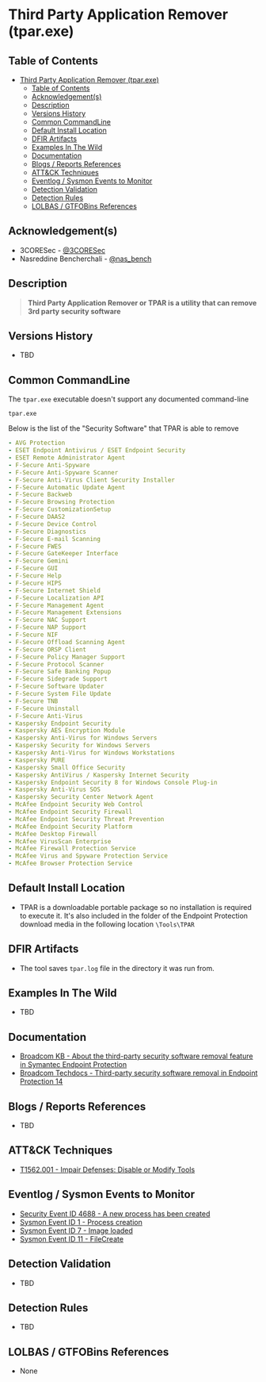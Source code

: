 # Third Party Application Remover (tpar.exe)

## Table of Contents

- [Third Party Application Remover (tpar.exe)](#third-party-application-remover-tparexe)
  - [Table of Contents](#table-of-contents)
  - [Acknowledgement(s)](#acknowledgements)
  - [Description](#description)
  - [Versions History](#versions-history)
  - [Common CommandLine](#common-commandline)
  - [Default Install Location](#default-install-location)
  - [DFIR Artifacts](#dfir-artifacts)
  - [Examples In The Wild](#examples-in-the-wild)
  - [Documentation](#documentation)
  - [Blogs / Reports References](#blogs--reports-references)
  - [ATT&CK Techniques](#attck-techniques)
  - [Eventlog / Sysmon Events to Monitor](#eventlog--sysmon-events-to-monitor)
  - [Detection Validation](#detection-validation)
  - [Detection Rules](#detection-rules)
  - [LOLBAS / GTFOBins References](#lolbas--gtfobins-references)

## Acknowledgement(s)

- 3CORESec - [@3CORESec](https://twitter.com/3CORESec)
- Nasreddine Bencherchali - [@nas_bench](https://twitter.com/nas_bench)

## Description

> **Third Party Application Remover or TPAR is a utility that can remove 3rd party security software**

## Versions History

- TBD

## Common CommandLine

The `tpar.exe` executable doesn't support any documented command-line

```batch
tpar.exe
```

Below is the list of the "Security Software" that TPAR is able to remove

```yaml
- AVG Protection
- ESET Endpoint Antivirus / ESET Endpoint Security
- ESET Remote Administrator Agent
- F-Secure Anti-Spyware
- F-Secure Anti-Spyware Scanner
- F-Secure Anti-Virus Client Security Installer
- F-Secure Automatic Update Agent
- F-Secure Backweb
- F-Secure Browsing Protection
- F-Secure CustomizationSetup
- F-Secure DAAS2
- F-Secure Device Control
- F-Secure Diagnostics
- F-Secure E-mail Scanning
- F-Secure FWES
- F-Secure GateKeeper Interface
- F-Secure Gemini
- F-Secure GUI
- F-Secure Help
- F-Secure HIPS
- F-Secure Internet Shield
- F-Secure Localization API
- F-Secure Management Agent
- F-Secure Management Extensions
- F-Secure NAC Support
- F-Secure NAP Support
- F-Secure NIF
- F-Secure Offload Scanning Agent
- F-Secure ORSP Client
- F-Secure Policy Manager Support
- F-Secure Protocol Scanner
- F-Secure Safe Banking Popup
- F-Secure Sidegrade Support
- F-Secure Software Updater
- F-Secure System File Update
- F-Secure TNB
- F-Secure Uninstall
- F-Secure Anti-Virus
- Kaspersky Endpoint Security
- Kaspersky AES Encryption Module
- Kaspersky Anti-Virus for Windows Servers
- Kaspersky Security for Windows Servers
- Kaspersky Anti-Virus for Windows Workstations
- Kaspersky PURE
- Kaspersky Small Office Security
- Kaspersky AntiVirus / Kaspersky Internet Security
- Kaspersky Endpoint Security 8 for Windows Console Plug-in
- Kaspersky Anti-Virus SOS
- Kaspersky Security Center Network Agent
- McAfee Endpoint Security Web Control
- McAfee Endpoint Security Firewall
- McAfee Endpoint Security Threat Prevention
- McAfee Endpoint Security Platform
- McAfee Desktop Firewall
- McAfee VirusScan Enterprise
- McAfee Firewall Protection Service
- McAfee Virus and Spyware Protection Service
- McAfee Browser Protection Service
```

## Default Install Location

- TPAR is a downloadable portable package so no installation is required to execute it. It's also included in the folder of the Endpoint Protection download media in the following location `\Tools\TPAR`

## DFIR Artifacts

- The tool saves `tpar.log` file in the directory it was run from.

## Examples In The Wild

- TBD

## Documentation

- [Broadcom KB - About the third-party security software removal feature in Symantec Endpoint Protection](https://knowledge.broadcom.com/external/article/155734)
- [Broadcom Techdocs - Third-party security software removal in Endpoint Protection 14](https://techdocs.broadcom.com/us/en/symantec-security-software/endpoint-security-and-management/endpoint-protection/all/Managing-a-custom-installation/preparing-for-client-installation-v16742985-d21e7/Third-party-security-software-removal-in-Endpoint-Protection.html)

## Blogs / Reports References

- TBD

## ATT&CK Techniques

- [T1562.001 - Impair Defenses: Disable or Modify Tools](https://attack.mitre.org/techniques/T1562/001/)

## Eventlog / Sysmon Events to Monitor

- [Security Event ID 4688 - A new process has been created](https://www.ultimatewindowssecurity.com/securitylog/encyclopedia/event.aspx?eventID=4688)
- [Sysmon Event ID 1 - Process creation](https://www.ultimatewindowssecurity.com/securitylog/encyclopedia/event.aspx?eventid=90001)
- [Sysmon Event ID 7 - Image loaded](https://www.ultimatewindowssecurity.com/securitylog/encyclopedia/event.aspx?source=Sysmon&eventID=7)
- [Sysmon Event ID 11 - FileCreate](https://www.ultimatewindowssecurity.com/securitylog/encyclopedia/event.aspx?eventid=90011)

## Detection Validation

- TBD

## Detection Rules

- TBD

## LOLBAS / GTFOBins References

- None
